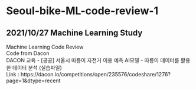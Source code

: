 # Seoul-bike-ML-code-review-1
<p>
<h2>2021/10/27 Machine Learning Study</h2>
Machine Learning Code Review<br>
Code from Dacon<br>
DACON 교육 - [공공] 서울시 따릉이 자전거 이용 예측 AI모델 - 따릉이 데이터를 활용한 데이터 분석 (실습파일)<br>
Link : https://dacon.io/competitions/open/235576/codeshare/1276?page=1&dtype=recent<br>
</p>

